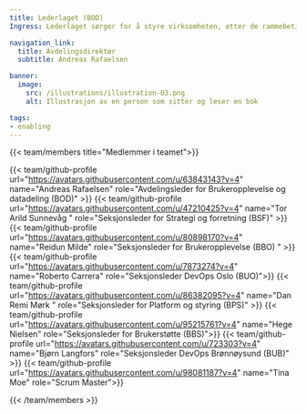```yaml
---
title: Lederlaget (BOD)
Ingress: Lederlaget sørger for å styre virksomheten, etter de rammebetingelsene og strategiene som gjelder for samfunnsoppdraget vårt. Det omfatter også ansvaret for å bidra til at vi finner ut hvilke endringer, omstillinger og justeringer vi må gjøre for at organisasjonen skal fungere best mulig og overleve fremover. I tillegg bidrar lederlaget til å sette disse endringene ut i livet og følger opp at de virker slik det var tenkt.

navigation_link:
  title: Avdelingsdirektør
  subtitle: Andreas Rafaelsen

banner:
  image:
    src: /illustrations/illustration-03.png
    alt: Illustrasjon av en person som sitter og leser en bok

tags:
- enabling
---
```


{{< team/members title="Medlemmer i teamet">}}

{{< team/github-profile url="https://avatars.githubusercontent.com/u/63843143?v=4" name="Andreas Rafaelsen" role="Avdelingsleder for Brukeropplevelse og datadeling (BOD)" >}}
{{< team/github-profile url="https://avatars.githubusercontent.com/u/47210425?v=4" name="Tor Arild Sunnevåg " role="Seksjonsleder for Strategi og forretning (BSF)" >}}
{{< team/github-profile url="https://avatars.githubusercontent.com/u/80898170?v=4" name="Reidun Milde" role="Seksjonsleder for Brukeropplevelse (BBO) " >}}
{{< team/github-profile url="https://avatars.githubusercontent.com/u/7873274?v=4" name="Roberto Carrera" role="Seksjonsleder DevOps Oslo (BUO)">}}
{{< team/github-profile url="https://avatars.githubusercontent.com/u/86382095?v=4" name="Dan Remi Mørk " role="Seksjonsleder for Platform og styring (BPS)" >}}
{{< team/github-profile url="https://avatars.githubusercontent.com/u/95215761?v=4" name="Hege Nielsen" role="Seksjonsleder for Brukerstøtte (BBS)">}}
{{< team/github-profile url="https://avatars.githubusercontent.com/u/723303?v=4" name="Bjørn Langfors" role="Seksjonsleder DevOps Brønnøysund (BUB)" >}}
{{< team/github-profile url="https://avatars.githubusercontent.com/u/98081187?v=4" name="Tina Moe" role="Scrum Master">}}

{{< /team/members >}}

